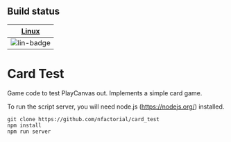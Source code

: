 ## Build status

| [Linux][lin-link] |
| :---------------: |
| ![lin-badge]      |

[lin-badge]: https://travis-ci.org/nfactorial/card_test_.svg?branch=master "Travis build status"
[lin-link]:  https://travis-ci.org/nfactorial/card_test "Travis build status"

Card Test
=========
Game code to test PlayCanvas out. Implements a simple card game.

To run the script server, you will need node.js (https://nodejs.org/)
installed.

```
git clone https://github.com/nfactorial/card_test
npm install
npm run server
```
